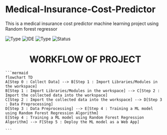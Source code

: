 # Medical-Insurance-Cost-Predictor
This is a medical insurance cost predictor machine learning project using Random forest regressor

![Type](https://img.shields.io/badge/Machine-Learning-red.svg)
![IDE](https://img.shields.io/badge/IDE-JupyterNotebook-orange.svg)
![Type](https://img.shields.io/badge/Type-Supervised-yellow.svg)
![Status](https://img.shields.io/badge/Status-Completed-cherryred.svg)


<h1 align='center'> WORKFLOW OF PROJECT </h1>


    ```mermaid
    flowchart TD
    A[Step 0 : Collect Data] --> B[Step 1 : Import Libraries/Modules in the workspace]
    B[Step 1 : Import Libraries/Modules in the workspace] --> C[Step 2 : Import the collected data into the workspace]
    C[Step 2 : Import the collected data into the workspace] --> D[Step 3 : Data Preprocessing]
    D[Step 3 : Data Preprocessing] --> E[Step 4 : Training a ML model using Random Forest Regression Algorithm]
    E[Step 4 : Training a ML model using Random Forest Regression Algorithm] --> F[Step 5 : Deploy the ML model as a Web App]

    ```

